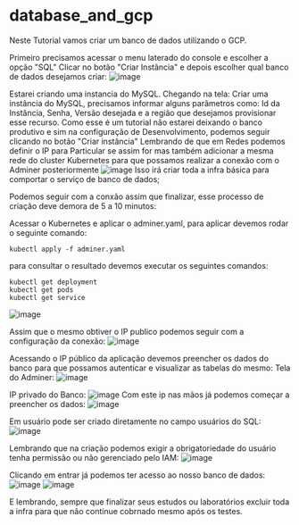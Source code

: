 # database_and_gcp

Neste Tutorial vamos criar um banco de dados utilizando o GCP.

Primeiro precisamos acessar o menu laterado do console e escolher a opção "SQL"
Clicar no botão "Criar Instância" e depois escolher qual banco de dados desejamos criar:
![image](https://user-images.githubusercontent.com/55896446/233873151-8ba7aecc-045f-4861-b6d6-e971e8311996.png)

Estarei criando uma instancia do MySQL.
Chegando na tela: Criar uma instância do MySQL, precisamos informar alguns parâmetros como:
Id da Instância, Senha, Versão desejada e a região que desejamos provisionar esse recurso.
Como esse é um tutorial não estarei deixando o banco produtivo e sim na configuração de Desenvolvimento, podemos seguir clicando no botão "Criar instância"
Lembrando de que em Redes podemos definir o IP para Particular se assim for mas também adicionar a mesma rede do cluster Kubernetes para que possamos realizar a conexão com o Adminer posteriormente
![image](https://user-images.githubusercontent.com/55896446/233873442-74662ec0-3ecf-4105-9125-76172cd0fe79.png)
Isso irá criar toda a infra básica para comportar o serviço de banco de dados;

Podemos seguir com a conxão assim que finalizar, esse processo de criação deve demora de 5 a 10 minutos:

Acessar o Kubernetes e aplicar o adminer.yaml,
para aplicar devemos rodar o seguinte comando:
```
kubectl apply -f adminer.yaml
```
para consultar o resultado devemos executar os seguintes comandos:
```
kubectl get deployment
kubectl get pods
kubectl get service
```
![image](https://user-images.githubusercontent.com/55896446/233893432-5a800470-fea6-4389-a450-1aab5b14f17c.png)

Assim que o mesmo obtiver o IP publico podemos seguir com a configuração da conexão:
![image](https://user-images.githubusercontent.com/55896446/233893118-6e2be13c-9c37-4f8d-ab95-cbf29959aed7.png)

Acessando o IP público da aplicação devemos preencher os dados do banco para que possamos autenticar e visualizar as tabelas do mesmo:
Tela do Adminer:
![image](https://user-images.githubusercontent.com/55896446/233893711-37278ef3-32ff-4a05-b732-0eb305461987.png)

IP privado do Banco:
![image](https://user-images.githubusercontent.com/55896446/233893733-592cb391-5e51-4ae2-ad71-c2927853bc8f.png)
Com este ip nas mãos já podemos começar a preencher os dados:
![image](https://user-images.githubusercontent.com/55896446/233893829-e643364c-2295-40f0-bc12-599655fb8fed.png)

Em usuário pode ser criado diretamente no campo usuários do SQL:
![image](https://user-images.githubusercontent.com/55896446/233893901-aa84a314-8b0d-4f83-be9f-c9cfeef17478.png)

Lembrando que na criação podemos exigir a obrigatoriedade do usuário tenha permissão ou não gerenciado pelo IAM:
![image](https://user-images.githubusercontent.com/55896446/233894056-d2aec97b-d491-4eb7-b9d4-bd8de3279b08.png)

Clicando em entrar já podemos ter acesso ao nosso banco de dados: ![image](https://user-images.githubusercontent.com/55896446/233894186-1fb8c580-5cc4-43c0-bdf4-a68fa5479646.png)
![image](https://user-images.githubusercontent.com/55896446/233894321-a659aad7-0566-4ca5-865a-c019223b1f79.png)


E lembrando, sempre que finalizar seus estudos ou laboratórios excluir toda a infra para que não continue cobrnado mesmo após os testes.
